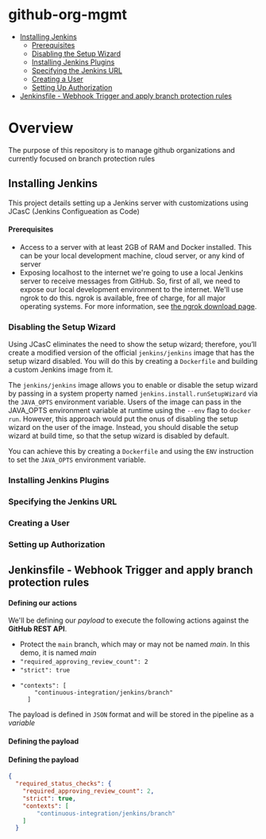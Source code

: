 # github-org-mgmt
- [Installing Jenkins](#installing-jenkins)
  * [Prerequisites](#prerequisites)
  * [Disabling the Setup Wizard](#disabling-the-setup-wizard)
  * [Installing Jenkins Plugins](#installing-jenkins-plugins)
  * [Specifying the Jenkins URL](#specifying-the-jenkins-url)
  * [Creating a User](#creating-a-user)
  * [Setting Up Authorization](#setting-up-authorization)
- [Jenkinsfile - Webhook Trigger and apply branch protection rules](jenkinsfile-webhook-trigger-branch-protection-rules)
# Overview
The purpose of this repository is to manage github organizations and currently focused on branch protection rules

## Installing Jenkins
This project details setting up a Jenkins server with customizations using JCasC (Jenkins Configueation as Code)

#### Prerequisites
* Access to a server with at least 2GB of RAM and Docker installed. This can be your local development machine, cloud server, or any kind of server
* Exposing localhost to the internet we're going to use a local Jenkins server to receive messages from GitHub. So, first of all, we need to expose 
  our local development environment to the internet. We'll use ngrok to do this. ngrok is available, free of charge, for all major operating systems. 
  For more information, see [the ngrok download page](https://ngrok.com/download).

### Disabling the Setup Wizard
Using JCasC eliminates the need to show the setup wizard; therefore, you’ll create a modified version of the official `jenkins/jenkins` image 
that has the setup wizard disabled. You will do this by creating a `Dockerfile` and building a custom Jenkins image from it.

The `jenkins/jenkins` image allows you to enable or disable the setup wizard by passing in a system property named `jenkins.install.runSetupWizard`
via the `JAVA_OPTS` environment variable. Users of the image can pass in the JAVA_OPTS environment variable at runtime using the `--env` flag to `docker run`. 
However, this approach would put the onus of disabling the setup wizard on the user of the image. 
Instead, you should disable the setup wizard at build time, so that the setup wizard is disabled by default.

You can achieve this by creating a `Dockerfile` and using the `ENV` instruction to set the `JAVA_OPTS` environment variable.

### Installing Jenkins Plugins

### Specifying the Jenkins URL

### Creating a User

### Setting up Authorization

## Jenkinsfile - Webhook Trigger and apply branch protection rules

#### Defining our actions
We'll be defining our _payload_ to execute the following actions against the **GitHub REST API**.

- Protect the `main` branch, which may or may not be named _main_. In this demo, it is named _main_
- `"required_approving_review_count": 2`
- `"strict": true`
- ```
  "contexts": [
      "continuous-integration/jenkins/branch"
    ]
  ```
The payload is defined in `JSON` format and will be stored in the pipeline as a _variable_

#### Defining the payload

#### Defining the payload

```json
{
  "required_status_checks": {
    "required_approving_review_count": 2,
    "strict": true,
    "contexts": [
        "continuous-integration/jenkins/branch"
    ]
  }
```
